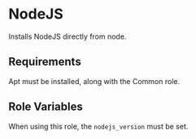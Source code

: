 NodeJS
=========

Installs NodeJS directly from node.

Requirements
------------

Apt must be installed, along with the Common role.

Role Variables
--------------

When using this role, the `nodejs_version` must be set.
